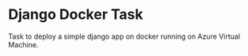 # Django Docker Task
Task to deploy a simple django app on docker running on Azure Virtual Machine.
